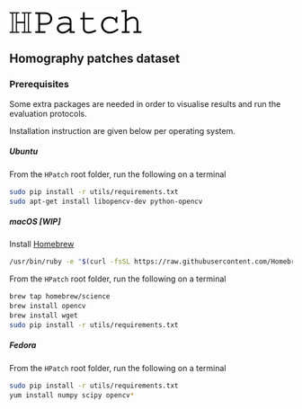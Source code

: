 ![logo](../imgs/hpatch.png "logo") 
## Homography patches dataset 

### Prerequisites

Some extra packages are needed in order to visualise results and run the evaluation protocols. 

Installation instruction are given below per operating system.


##### Ubuntu 

From the `HPatch` root folder, run the following on a terminal
``` sh 
sudo pip install -r utils/requirements.txt
sudo apt-get install libopencv-dev python-opencv
```


##### macOS [WIP]

Install [Homebrew](http://brew.sh/)
``` sh 
/usr/bin/ruby -e "$(curl -fsSL https://raw.githubusercontent.com/Homebrew/install/master/install)"
```

From the `HPatch` root folder, run the following on a terminal
``` sh 
brew tap homebrew/science
brew install opencv
brew install wget
sudo pip install -r utils/requirements.txt
```

##### Fedora

From the `HPatch` root folder, run the following on a terminal
``` sh 
sudo pip install -r utils/requirements.txt
yum install numpy scipy opencv*
```
